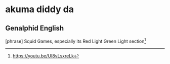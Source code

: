 # akuma diddy da
## Genalphid English

[phrase] Squid Games, especially its Red Light Green Light section[^1]

[^1]: <https://youtu.be/UI8vLsxreLk>